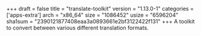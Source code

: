 +++
draft = false
title = "translate-toolkit"
version = "1.13.0-1"
categories = ['apps-extra']
arch = "x86_64"
size = "1086452"
usize = "6596204"
sha1sum = "2390121877408eaa3a0893661e2bf3122422f131"
+++
A toolkit to convert between various different translation formats.